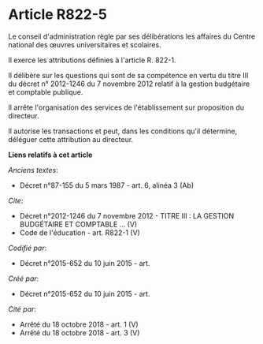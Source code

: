 # Article R822-5

Le conseil d'administration règle par ses délibérations les affaires du Centre national des œuvres universitaires et
scolaires. 

Il exerce les attributions définies à l'article R. 822-1. 

Il délibère sur les questions qui sont de sa compétence en vertu du titre III du décret n° 2012-1246 du 7 novembre 2012
relatif à la gestion budgétaire et comptable publique. 

Il arrête l'organisation des services de l'établissement sur proposition du directeur. 

Il autorise les transactions et peut, dans les conditions qu'il détermine, déléguer cette attribution au directeur.

**Liens relatifs à cet article**

_Anciens textes_:

  - Décret n°87-155 du 5 mars 1987 - art. 6, alinéa 3 (Ab)

_Cite_:

  - Décret n°2012-1246  du 7 novembre 2012 -  TITRE III : LA GESTION BUDGÉTAIRE ET COMPTABLE ... (V)
  - Code de l'éducation - art. R822-1 (V)

_Codifié par_:

  - Décret n°2015-652 du 10 juin 2015 - art.

_Créé par_:

  - Décret n°2015-652 du 10 juin 2015 - art.

_Cité par_:

  - Arrêté du 18 octobre 2018 - art. 1 (V)
  - Arrêté du 18 octobre 2018 - art. 3 (V)
